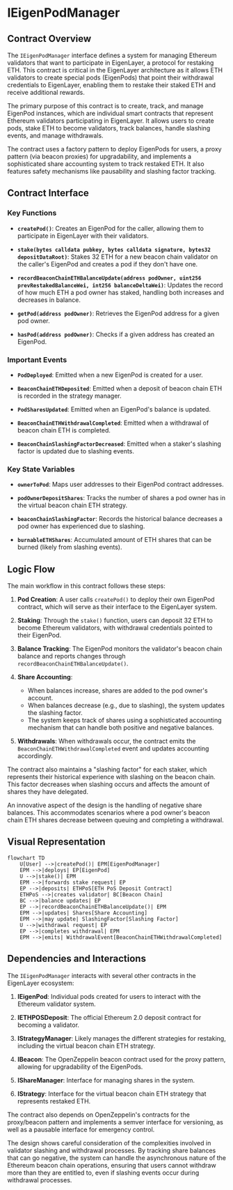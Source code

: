 # IEigenPodManager

## Contract Overview

The `IEigenPodManager` interface defines a system for managing Ethereum validators that want to participate in EigenLayer, a protocol for restaking ETH. This contract is critical in the EigenLayer architecture as it allows ETH validators to create special pods (EigenPods) that point their withdrawal credentials to EigenLayer, enabling them to restake their staked ETH and receive additional rewards.

The primary purpose of this contract is to create, track, and manage EigenPod instances, which are individual smart contracts that represent Ethereum validators participating in EigenLayer. It allows users to create pods, stake ETH to become validators, track balances, handle slashing events, and manage withdrawals.

The contract uses a factory pattern to deploy EigenPods for users, a proxy pattern (via beacon proxies) for upgradability, and implements a sophisticated share accounting system to track restaked ETH. It also features safety mechanisms like pausability and slashing factor tracking.

## Contract Interface

### Key Functions

- **`createPod()`**: Creates an EigenPod for the caller, allowing them to participate in EigenLayer with their validators.
  
- **`stake(bytes calldata pubkey, bytes calldata signature, bytes32 depositDataRoot)`**: Stakes 32 ETH for a new beacon chain validator on the caller's EigenPod and creates a pod if they don't have one.

- **`recordBeaconChainETHBalanceUpdate(address podOwner, uint256 prevRestakedBalanceWei, int256 balanceDeltaWei)`**: Updates the record of how much ETH a pod owner has staked, handling both increases and decreases in balance.

- **`getPod(address podOwner)`**: Retrieves the EigenPod address for a given pod owner.

- **`hasPod(address podOwner)`**: Checks if a given address has created an EigenPod.

### Important Events

- **`PodDeployed`**: Emitted when a new EigenPod is created for a user.
  
- **`BeaconChainETHDeposited`**: Emitted when a deposit of beacon chain ETH is recorded in the strategy manager.

- **`PodSharesUpdated`**: Emitted when an EigenPod's balance is updated.

- **`BeaconChainETHWithdrawalCompleted`**: Emitted when a withdrawal of beacon chain ETH is completed.

- **`BeaconChainSlashingFactorDecreased`**: Emitted when a staker's slashing factor is updated due to slashing events.

### Key State Variables

- **`ownerToPod`**: Maps user addresses to their EigenPod contract addresses.

- **`podOwnerDepositShares`**: Tracks the number of shares a pod owner has in the virtual beacon chain ETH strategy.

- **`beaconChainSlashingFactor`**: Records the historical balance decreases a pod owner has experienced due to slashing.

- **`burnableETHShares`**: Accumulated amount of ETH shares that can be burned (likely from slashing events).

## Logic Flow

The main workflow in this contract follows these steps:

1. **Pod Creation**: A user calls `createPod()` to deploy their own EigenPod contract, which will serve as their interface to the EigenLayer system.

2. **Staking**: Through the `stake()` function, users can deposit 32 ETH to become Ethereum validators, with withdrawal credentials pointed to their EigenPod.

3. **Balance Tracking**: The EigenPod monitors the validator's beacon chain balance and reports changes through `recordBeaconChainETHBalanceUpdate()`.
   
4. **Share Accounting**:
   - When balances increase, shares are added to the pod owner's account.
   - When balances decrease (e.g., due to slashing), the system updates the slashing factor.
   - The system keeps track of shares using a sophisticated accounting mechanism that can handle both positive and negative balances.

5. **Withdrawals**: When withdrawals occur, the contract emits the `BeaconChainETHWithdrawalCompleted` event and updates accounting accordingly.

The contract also maintains a "slashing factor" for each staker, which represents their historical experience with slashing on the beacon chain. This factor decreases when slashing occurs and affects the amount of shares they have delegated.

An innovative aspect of the design is the handling of negative share balances. This accommodates scenarios where a pod owner's beacon chain ETH shares decrease between queuing and completing a withdrawal.

## Visual Representation

```mermaid
flowchart TD
    U[User] -->|createPod()| EPM[EigenPodManager]
    EPM -->|deploys| EP[EigenPod]
    U -->|stake()| EPM
    EPM -->|forwards stake request| EP
    EP -->|deposits| ETHPoS[ETH PoS Deposit Contract]
    ETHPoS -->|creates validator| BC[Beacon Chain]
    BC -->|balance updates| EP
    EP -->|recordBeaconChainETHBalanceUpdate()| EPM
    EPM -->|updates| Shares[Share Accounting]
    EPM -->|may update| SlashingFactor[Slashing Factor]
    U -->|withdrawal request| EP
    EP -->|completes withdrawal| EPM
    EPM -->|emits| WithdrawalEvent[BeaconChainETHWithdrawalCompleted]
```

## Dependencies and Interactions

The `IEigenPodManager` interacts with several other contracts in the EigenLayer ecosystem:

1. **IEigenPod**: Individual pods created for users to interact with the Ethereum validator system.

2. **IETHPOSDeposit**: The official Ethereum 2.0 deposit contract for becoming a validator.

3. **IStrategyManager**: Likely manages the different strategies for restaking, including the virtual beacon chain ETH strategy.

4. **IBeacon**: The OpenZeppelin beacon contract used for the proxy pattern, allowing for upgradability of the EigenPods.

5. **IShareManager**: Interface for managing shares in the system.

6. **IStrategy**: Interface for the virtual beacon chain ETH strategy that represents restaked ETH.

The contract also depends on OpenZeppelin's contracts for the proxy/beacon pattern and implements a semver interface for versioning, as well as a pausable interface for emergency control.

The design shows careful consideration of the complexities involved in validator slashing and withdrawal processes. By tracking share balances that can go negative, the system can handle the asynchronous nature of the Ethereum beacon chain operations, ensuring that users cannot withdraw more than they are entitled to, even if slashing events occur during withdrawal processes.